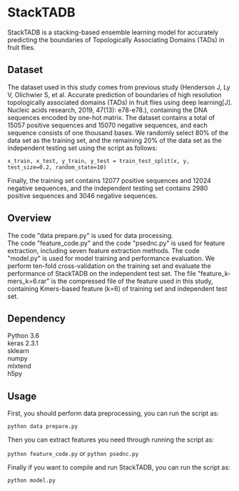 # StackTADB
StackTADB is a stacking-based ensemble learning model for accurately predicting the boundaries of Topologically Associating Domains (TADs) in fruit flies.

## Dataset
The dataset used in this study comes from previous study (Henderson J, Ly V, Olichwier S, et al. Accurate prediction of boundaries of high resolution topologically associated domains (TADs) in fruit flies using deep learning[J]. Nucleic acids research, 2019, 47(13): e78-e78.), containing the DNA sequences encoded by one-hot matrix. The dataset contains a total of 15057 positive sequences and 15070 negative sequences, and each sequence consists of one thousand bases. We randomly select 80% of the data set as the training set, and the remaining 20% of the data set as the independent testing set using the script as follows:

`x_train, x_test, y_train, y_test = train_test_split(x, y, test_size=0.2, random_state=10)`

Finally, the training set contains 12077 positive sequences and 12024 negative sequences, and the independent testing set contains 2980 positive sequences and 3046 negative sequences.

## Overview
 
The code "data prepare.py" is used for data processing.  
The code "feature_code.py" and the code "psednc.py" is used for feature extraction, including seven feature extraction methods. 
The code "model.py" is used for model training and performance evaluation. We perform ten-fold cross-validation on the training set and evaluate the performance of StackTADB on the independent test set.
The file "feature_k-mers_k=6.rar" is the compressed file of the feature used in this study, containing Kmers-based feature (k=6) of training set and independent test set. 

## Dependency
Python 3.6   
keras  2.3.1  
sklearn  
numpy  
mlxtend  
h5py 

## Usage
First, you should perform data preprocessing, you can run the script as: 

`python data prepare.py`  

Then you can extract features you need through running the script as:  

`python feature_code.py` or `python psednc.py`  

Finally if you want to compile and run StackTADB, you can run the script as:  

`python model.py`
